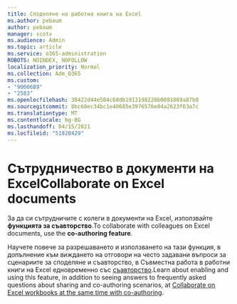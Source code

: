 ```yaml
---
title: Споделяне на работна книга на Excel
ms.author: pebaum
author: pebaum
manager: scotv
ms.audience: Admin
ms.topic: article
ms.service: o365-administration
ROBOTS: NOINDEX, NOFOLLOW
localization_priority: Normal
ms.collection: Adm_O365
ms.custom:
- "9000689"
- "2583"
ms.openlocfilehash: 38422d44e584c68db1913198228b0091869a87b0
ms.sourcegitcommit: 8bc60ec34bc1e40685e3976576e04a2623f63a7c
ms.translationtype: MT
ms.contentlocale: bg-BG
ms.lasthandoff: 04/15/2021
ms.locfileid: "51828429"
---
```

# <a name="collaborate-on-excel-documents"></a><span data-ttu-id="ea7c1-102">Сътрудничество в документи на Excel</span><span class="sxs-lookup"><span data-stu-id="ea7c1-102">Collaborate on Excel documents</span></span>

<span data-ttu-id="ea7c1-103">За да си сътрудничите с колеги в документи на Excel, използвайте **функцията за съавторство**.</span><span class="sxs-lookup"><span data-stu-id="ea7c1-103">To collaborate with colleagues on Excel documents, use the **co-authoring feature**.</span></span> 

<span data-ttu-id="ea7c1-104">Научете повече за разрешаването и използването на тази функция, в допълнение към виждането на отговори на често задавани въпроси за сценариите за споделяне и съавторство, в Съвместна работа в работни книги на Excel едновременно със [съавторство](https://support.office.com/article/7152aa8b-b791-414c-a3bb-3024e46fb104).</span><span class="sxs-lookup"><span data-stu-id="ea7c1-104">Learn about enabling and using this feature, in addition to seeing answers to frequently asked questions about sharing and co-authoring scenarios, at [Collaborate on Excel workbooks at the same time with co-authoring](https://support.office.com/article/7152aa8b-b791-414c-a3bb-3024e46fb104).</span></span>
